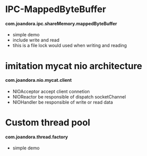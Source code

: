 # IPC-MappedByteBuffer
#### com.joandora.ipc.shareMemory.mappedByteBuffer
* simple demo
* include write and read
* tihis is a file lock would used when writing and reading

# imitation mycat nio architecture
#### com.joandora.nio.mycat.client
* NIOAcceptor accept client connetion
* NIOReactor  be responsible of  dispatch socketChannel
* NIOHandler  be responsible of write or read data

# Custom thread pool
#### com.joandora.thread.factory
* simple demo

